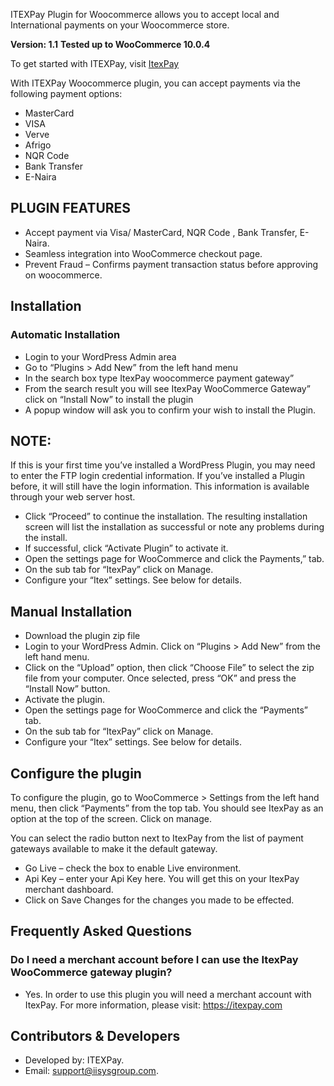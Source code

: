 ITEXPay Plugin for Woocommerce allows you to accept local and International payments on your Woocommerce store.

**Version: 1.1**
**Tested up to WooCommerce 10.0.4**

To get started with ITEXPay, visit <a href="https://itexpay.com" title="Click here to apply to become a merchant on ItexPay" target="_blank"> ItexPay</a>



With ITEXPay Woocommerce plugin, you can accept payments via the following payment options:

-	MasterCard
-	VISA
-	Verve
-	Afrigo
-	NQR Code
-	Bank Transfer
-	E-Naira


## PLUGIN FEATURES

-	Accept payment via Visa/ MasterCard, NQR Code , Bank Transfer, E-Naira.
-	Seamless integration into WooCommerce checkout page.
-	Prevent Fraud – Confirms payment transaction status before approving on woocommerce.

## Installation

### Automatic Installation

-	Login to your WordPress Admin area
-	Go to “Plugins > Add New” from the left hand menu
-	In the search box type ItexPay woocommerce payment gateway”
-	From the search result you will see ItexPay WooCommerce Gateway” click on “Install Now” to install the plugin
-	A popup window will ask you to confirm your wish to install the Plugin.


## NOTE: 


If this is your first time you’ve installed a WordPress Plugin, you may need to enter the FTP login credential information. If you’ve installed a Plugin before, it will still have the login information. This information is available through your web server host.

-	Click “Proceed” to continue the installation. The resulting installation screen will list the installation as successful or note any problems during the install.
-	If successful, click “Activate Plugin” to activate it.
-	Open the settings page for WooCommerce and click the Payments,” tab.
-	On the sub tab for “ItexPay” click on Manage.
-	Configure your “Itex” settings. See below for details.


## Manual Installation

-	Download the plugin zip file
-	Login to your WordPress Admin. Click on “Plugins > Add New” from the left hand menu.
-	Click on the “Upload” option, then click “Choose File” to select the zip file from your computer. Once selected, press “OK” and press the “Install Now” button.
-	Activate the plugin.
-	Open the settings page for WooCommerce and click the “Payments” tab.
-	On the sub tab for “ItexPay” click on Manage.
-	Configure your “Itex” settings. See below for details.


## Configure the plugin

To configure the plugin, go to WooCommerce > Settings from the left hand menu, then click “Payments” from the top tab. You should see ItexPay as an option at the top of the screen. Click on manage.

You can select the radio button next to ItexPay from the list of payment gateways available to make it the default gateway.

-	Go Live – check the box to enable Live environment.
-	Api Key – enter your Api Key here. You will get this on your ItexPay merchant dashboard.
-	Click on Save Changes for the changes you made to be effected.

## Frequently Asked Questions

### Do I need a merchant account before I can use the ItexPay WooCommerce gateway plugin?

-	Yes. In order to use this plugin you will need a merchant account with ItexPay. For more information, please visit: https://itexpay.com


## Contributors & Developers

- Developed by: ITEXPay.
- Email: support@iisysgroup.com.


